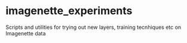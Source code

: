 # imagenette_experiments


Scripts and utilities for trying out new layers, training tecnhiques etc on Imagenette data
